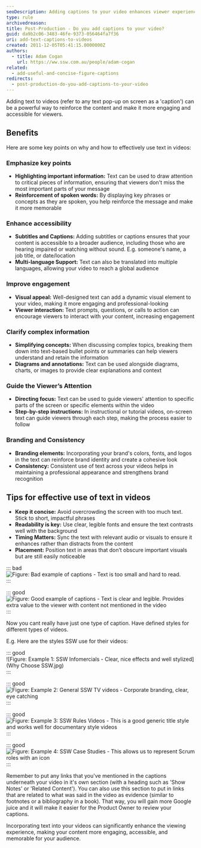 ```yaml
---
seoDescription: Adding captions to your video enhances viewer experience by providing extra information and context not fully explained by speakers
type: rule
archivedreason:
title: Post-Production - Do you add captions to your video?
guid: da9b2c06-3483-46fe-9373-056464fa7f36
uri: add-text-captions-to-videos
created: 2011-12-05T05:41:15.0000000Z
authors:
  - title: Adam Cogan
    url: https://ww.ssw.com.au/people/adam-cogan
related:
  - add-useful-and-concise-figure-captions
redirects:
  - post-production-do-you-add-captions-to-your-video
---
```


Adding text to videos (refer to any text pop-up on screen as a 'caption') can be a powerful way to reinforce the content and make it more engaging and accessible for viewers.

<!--endintro-->

## Benefits

Here are some key points on why and how to effectively use text in videos:

### Emphasize key points

* **Highlighting important information:** Text can be used to draw attention to critical pieces of information, ensuring that viewers don't miss the most important parts of your message
* **Reinforcement of spoken words:** By displaying key phrases or concepts as they are spoken, you help reinforce the message and make it more memorable

### Enhance accessibility

* **Subtitles and Captions:** Adding subtitles or captions ensures that your content is accessible to a broader audience, including those who are hearing impaired or watching without sound. E.g. someone's name, a job title, or date/location
* **Multi-language Support:** Text can also be translated into multiple languages, allowing your video to reach a global audience

### Improve engagement

* **Visual appeal:** Well-designed text can add a dynamic visual element to your video, making it more engaging and professional-looking
* **Viewer interaction:** Text prompts, questions, or calls to action can encourage viewers to interact with your content, increasing engagement

### Clarify complex information

* **Simplifying concepts:** When discussing complex topics, breaking them down into text-based bullet points or summaries can help viewers understand and retain the information
* **Diagrams and annotations:** Text can be used alongside diagrams, charts, or images to provide clear explanations and context

### Guide the Viewer’s Attention

* **Directing focus:** Text can be used to guide viewers' attention to specific parts of the screen or specific elements within the video
* **Step-by-step instructions:** In instructional or tutorial videos, on-screen text can guide viewers through each step, making the process easier to follow

### Branding and Consistency

* **Branding elements:** Incorporating your brand's colors, fonts, and logos in the text can reinforce brand identity and create a cohesive look
* **Consistency:** Consistent use of text across your videos helps in maintaining a professional appearance and strengthens brand recognition

## Tips for effective use of text in videos

* **Keep it concise:** Avoid overcrowding the screen with too much text. Stick to short, impactful phrases
* **Readability is key:** Use clear, legible fonts and ensure the text contrasts well with the background
* **Timing Matters:** Sync the text with relevant audio or visuals to ensure it enhances rather than distracts from the content
* **Placement:** Position text in areas that don’t obscure important visuals but are still easily noticeable

::: bad  
![Figure: Bad example of captions - Text is too small and hard to read.](CTA_Bad_Example_2.jpg)  
:::

::: good  
![Figure: Good example of captions - Text is clear and legible. Provides extra value to the viewer with content not mentioned in the video](CTA_Good_Example_2.jpg)  
:::

Now you cant really have just one type of caption. Have defined styles for different types of videos.

E.g. Here are the styles SSW use for their videos:

::: good  
![Figure: Example 1: SSW Infomercials - Clear, nice effects and well stylized](Why Choose SSW.jpg)  
:::

::: good  
![Figure: Example 2: General SSW TV videos - Corporate branding, clear, eye catching](https://tv.ssw.com/wp-content/uploads/2021/07/2021-lower-thirds-greybox-redstripe.png)  
:::

::: good  
![Figure: Example 3: SSW Rules Videos - This is a good generic title style and works well for documentary style videos](SSWRules_LowerThirdsExample.jpg)  
:::

::: good  
![Figure: Example 4: SSW Case Studies - This allows us to represent Scrum roles with an icon](CaseStudy_LowerThirds.jpg)  
:::

Remember to put any links that you've mentioned in the captions underneath your video in it's own section (with a heading such as 'Show Notes' or 'Related Content'). You can also use this section to put in links that are related to what was said in the video as evidence (similar to footnotes or a bibliography in a book). That way, you will gain more Google juice and it will make it easier for the Product Owner to review your captions.

Incorporating text into your videos can significantly enhance the viewing experience, making your content more engaging, accessible, and memorable for your audience.
